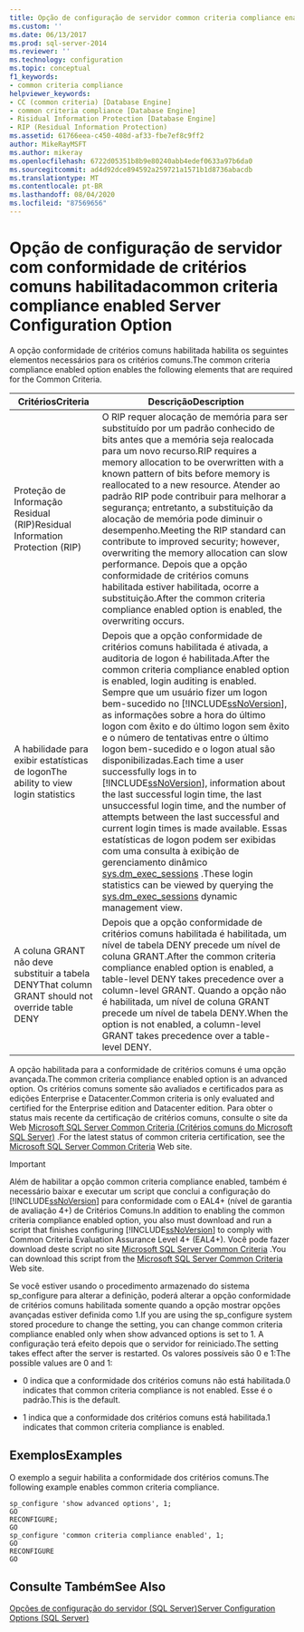 ```yaml
---
title: Opção de configuração de servidor common criteria compliance enabled | Microsoft Docs
ms.custom: ''
ms.date: 06/13/2017
ms.prod: sql-server-2014
ms.reviewer: ''
ms.technology: configuration
ms.topic: conceptual
f1_keywords:
- common criteria compliance
helpviewer_keywords:
- CC (common criteria) [Database Engine]
- common criteria compliance [Database Engine]
- Risidual Information Protection [Database Engine]
- RIP (Residual Information Protection)
ms.assetid: 61766eea-c450-408d-af33-fbe7ef8c9ff2
author: MikeRayMSFT
ms.author: mikeray
ms.openlocfilehash: 6722d05351b8b9e80240abb4edef0633a97b6da0
ms.sourcegitcommit: ad4d92dce894592a259721a1571b1d8736abacdb
ms.translationtype: MT
ms.contentlocale: pt-BR
ms.lasthandoff: 08/04/2020
ms.locfileid: "87569656"
---
```

# <a name="common-criteria-compliance-enabled-server-configuration-option"></a><span data-ttu-id="4b021-102">Opção de configuração de servidor com conformidade de critérios comuns habilitada</span><span class="sxs-lookup"><span data-stu-id="4b021-102">common criteria compliance enabled Server Configuration Option</span></span>
  <span data-ttu-id="4b021-103">A opção conformidade de critérios comuns habilitada habilita os seguintes elementos necessários para os critérios comuns.</span><span class="sxs-lookup"><span data-stu-id="4b021-103">The common criteria compliance enabled option enables the following elements that are required for the Common Criteria.</span></span>  
  
|<span data-ttu-id="4b021-104">Critérios</span><span class="sxs-lookup"><span data-stu-id="4b021-104">Criteria</span></span>|<span data-ttu-id="4b021-105">Descrição</span><span class="sxs-lookup"><span data-stu-id="4b021-105">Description</span></span>|  
|--------------|-----------------|  
|<span data-ttu-id="4b021-106">Proteção de Informação Residual (RIP)</span><span class="sxs-lookup"><span data-stu-id="4b021-106">Residual Information Protection (RIP)</span></span>|<span data-ttu-id="4b021-107">O RIP requer alocação de memória para ser substituído por um padrão conhecido de bits antes que a memória seja realocada para um novo recurso.</span><span class="sxs-lookup"><span data-stu-id="4b021-107">RIP requires a memory allocation to be overwritten with a known pattern of bits before memory is reallocated to a new resource.</span></span> <span data-ttu-id="4b021-108">Atender ao padrão RIP pode contribuir para melhorar a segurança; entretanto, a substituição da alocação de memória pode diminuir o desempenho.</span><span class="sxs-lookup"><span data-stu-id="4b021-108">Meeting the RIP standard can contribute to improved security; however, overwriting the memory allocation can slow performance.</span></span> <span data-ttu-id="4b021-109">Depois que a opção conformidade de critérios comuns habilitada estiver habilitada, ocorre a substituição.</span><span class="sxs-lookup"><span data-stu-id="4b021-109">After the common criteria compliance enabled option is enabled, the overwriting occurs.</span></span>|  
|<span data-ttu-id="4b021-110">A habilidade para exibir estatísticas de logon</span><span class="sxs-lookup"><span data-stu-id="4b021-110">The ability to view login statistics</span></span>|<span data-ttu-id="4b021-111">Depois que a opção conformidade de critérios comuns habilitada é ativada, a auditoria de logon é habilitada.</span><span class="sxs-lookup"><span data-stu-id="4b021-111">After the common criteria compliance enabled option is enabled, login auditing is enabled.</span></span> <span data-ttu-id="4b021-112">Sempre que um usuário fizer um logon bem-sucedido no [!INCLUDE[ssNoVersion](../../includes/ssnoversion-md.md)], as informações sobre a hora do último logon com êxito e do último logon sem êxito e o número de tentativas entre o último logon bem-sucedido e o logon atual são disponibilizadas.</span><span class="sxs-lookup"><span data-stu-id="4b021-112">Each time a user successfully logs in to [!INCLUDE[ssNoVersion](../../includes/ssnoversion-md.md)], information about the last successful login time, the last unsuccessful login time, and the number of attempts between the last successful and current login times is made available.</span></span> <span data-ttu-id="4b021-113">Essas estatísticas de logon podem ser exibidas com uma consulta à exibição de gerenciamento dinâmico [sys.dm_exec_sessions](/sql/relational-databases/system-dynamic-management-views/sys-dm-exec-sessions-transact-sql) .</span><span class="sxs-lookup"><span data-stu-id="4b021-113">These login statistics can be viewed by querying the [sys.dm_exec_sessions](/sql/relational-databases/system-dynamic-management-views/sys-dm-exec-sessions-transact-sql) dynamic management view.</span></span>|  
|<span data-ttu-id="4b021-114">A coluna GRANT não deve substituir a tabela DENY</span><span class="sxs-lookup"><span data-stu-id="4b021-114">That column GRANT should not override table DENY</span></span>|<span data-ttu-id="4b021-115">Depois que a opção conformidade de critérios comuns habilitada é habilitada, um nível de tabela DENY precede um nível de coluna GRANT.</span><span class="sxs-lookup"><span data-stu-id="4b021-115">After the common criteria compliance enabled option is enabled, a table-level DENY takes precedence over a column-level GRANT.</span></span> <span data-ttu-id="4b021-116">Quando a opção não é habilitada, um nível de coluna GRANT precede um nível de tabela DENY.</span><span class="sxs-lookup"><span data-stu-id="4b021-116">When the option is not enabled, a column-level GRANT takes precedence over a table-level DENY.</span></span>|  
  
 <span data-ttu-id="4b021-117">A opção habilitada para a conformidade de critérios comuns é uma opção avançada.</span><span class="sxs-lookup"><span data-stu-id="4b021-117">The common criteria compliance enabled option is an advanced option.</span></span> <span data-ttu-id="4b021-118">Os critérios comuns somente são avaliados e certificados para as edições Enterprise e Datacenter.</span><span class="sxs-lookup"><span data-stu-id="4b021-118">Common criteria is only evaluated and certified for the Enterprise edition and Datacenter edition.</span></span> <span data-ttu-id="4b021-119">Para obter o status mais recente da certificação de critérios comuns, consulte o site da Web [Microsoft SQL Server Common Criteria (Critérios comuns do Microsoft SQL Server)](https://go.microsoft.com/fwlink/?LinkId=616319) .</span><span class="sxs-lookup"><span data-stu-id="4b021-119">For the latest status of common criteria certification, see the [Microsoft SQL Server Common Criteria](https://go.microsoft.com/fwlink/?LinkId=616319) Web site.</span></span>  
  
> [!IMPORTANT]  
>  <span data-ttu-id="4b021-120">Além de habilitar a opção common criteria compliance enabled, também é necessário baixar e executar um script que conclui a configuração do [!INCLUDE[ssNoVersion](../../includes/ssnoversion-md.md)] para conformidade com o EAL4+ (nível de garantia de avaliação 4+) de Critérios Comuns.</span><span class="sxs-lookup"><span data-stu-id="4b021-120">In addition to enabling the common criteria compliance enabled option, you also must download and run a script that finishes configuring [!INCLUDE[ssNoVersion](../../includes/ssnoversion-md.md)] to comply with Common Criteria Evaluation Assurance Level 4+ (EAL4+).</span></span> <span data-ttu-id="4b021-121">Você pode fazer download deste script no site [Microsoft SQL Server Common Criteria](https://go.microsoft.com/fwlink/?LinkId=616319) .</span><span class="sxs-lookup"><span data-stu-id="4b021-121">You can download this script from the [Microsoft SQL Server Common Criteria](https://go.microsoft.com/fwlink/?LinkId=616319) Web site.</span></span>  
  
 <span data-ttu-id="4b021-122">Se você estiver usando o procedimento armazenado do sistema sp_configure para alterar a definição, poderá alterar a opção conformidade de critérios comuns habilitada somente quando a opção mostrar opções avançadas estiver definida como 1.</span><span class="sxs-lookup"><span data-stu-id="4b021-122">If you are using the sp_configure system stored procedure to change the setting, you can change common criteria compliance enabled only when show advanced options is set to 1.</span></span> <span data-ttu-id="4b021-123">A configuração terá efeito depois que o servidor for reiniciado.</span><span class="sxs-lookup"><span data-stu-id="4b021-123">The setting takes effect after the server is restarted.</span></span> <span data-ttu-id="4b021-124">Os valores possíveis são 0 e 1:</span><span class="sxs-lookup"><span data-stu-id="4b021-124">The possible values are 0 and 1:</span></span>  
  
-   <span data-ttu-id="4b021-125">0 indica que a conformidade dos critérios comuns não está habilitada.</span><span class="sxs-lookup"><span data-stu-id="4b021-125">0 indicates that common criteria compliance is not enabled.</span></span> <span data-ttu-id="4b021-126">Esse é o padrão.</span><span class="sxs-lookup"><span data-stu-id="4b021-126">This is the default.</span></span>  
  
-   <span data-ttu-id="4b021-127">1 indica que a conformidade dos critérios comuns está habilitada.</span><span class="sxs-lookup"><span data-stu-id="4b021-127">1 indicates that common criteria compliance is enabled.</span></span>  
  
## <a name="examples"></a><span data-ttu-id="4b021-128">Exemplos</span><span class="sxs-lookup"><span data-stu-id="4b021-128">Examples</span></span>  
 <span data-ttu-id="4b021-129">O exemplo a seguir habilita a conformidade dos critérios comuns.</span><span class="sxs-lookup"><span data-stu-id="4b021-129">The following example enables common criteria compliance.</span></span>  
  
```  
sp_configure 'show advanced options', 1;  
GO  
RECONFIGURE;  
GO  
sp_configure 'common criteria compliance enabled', 1;  
GO  
RECONFIGURE  
GO  
```  
  
## <a name="see-also"></a><span data-ttu-id="4b021-130">Consulte Também</span><span class="sxs-lookup"><span data-stu-id="4b021-130">See Also</span></span>  
 [<span data-ttu-id="4b021-131">Opções de configuração do servidor &#40;SQL Server&#41;</span><span class="sxs-lookup"><span data-stu-id="4b021-131">Server Configuration Options &#40;SQL Server&#41;</span></span>](server-configuration-options-sql-server.md)  
  
  
